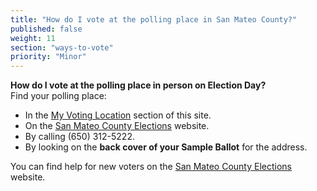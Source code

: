```yaml
---
title: "How do I vote at the polling place in San Mateo County?"
published: false
weight: 11
section: "ways-to-vote"
priority: "Minor"
---
```


**How do I vote at the polling place in person on Election Day?**  
Find your polling place:  
- In the [My Voting Location](#section-my-polling-place) section of this site.  
- On the [San Mateo County Elections](https://www.shapethefuture.org/MyElectionMaterials/) website.  
- By calling (650) 312-5222.  
- By looking on the **back cover of your Sample Ballot** for the address.  

You can find help for new voters on the [San Mateo County Elections](https://www.shapethefuture.org/voterregistration/firsttimevoters/) website.  
